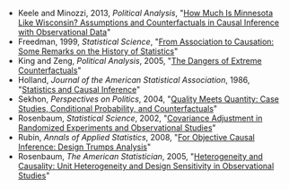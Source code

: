  - Keele and Minozzi, 2013, *Political Analysis*, "[How Much Is Minnesota Like Wisconsin? Assumptions and
Counterfactuals in Causal Inference with Observational Data](http://zmjones.com/data/causal-inference/keele-pa-2013.pdf)"
 - Freedman, 1999, *Statistical Science*, "[From Association to Causation: Some Remarks on the History of Statistics](http://zmjones.com/data/causal-inference/freedman-ss-1999.pdf)"
 - King and Zeng, *Political Analysis*, 2005, "[The Dangers of Extreme Counterfactuals](http://zmjones.com/data/causal-inference/king-pa-2005.pdf)"
 - Holland, *Journal of the American Statistical Association*, 1986, "[Statistics and Causal Inference](http://zmjones.com/data/causal-inference/holland-jasa-1986.pdf)"
 - Sekhon, *Perspectives on Politics*, 2004, "[Quality Meets Quantity: Case Studies, Conditional Probability, and Counterfactuals](http://zmjones.com/data/causal-inference/sekhon-pp-2004.pdf)"
 - Rosenbaum, *Statistical Science*, 2002, "[Covariance Adjustment in Randomized Experiments and Observational Studies](http://zmjones.com/data/causal-inference/rosenbaum-ss-2002.pdf)"
 - Rubin, *Annals of Applied Statistics*, 2008, "[For Objective Causal Inference: Design Trumps Analysis](http://zmjones.com/data/causal-inference/rubin-aas-2008.pdf)"
 - Rosenbaum, *The American Statistician*, 2005, "[Heterogeneity and Causality: Unit Heterogeneity and Design
Sensitivity in Observational Studies](http://zmjones.com/data/causal-inference/rosenbaum-as-2005.pdf)"
